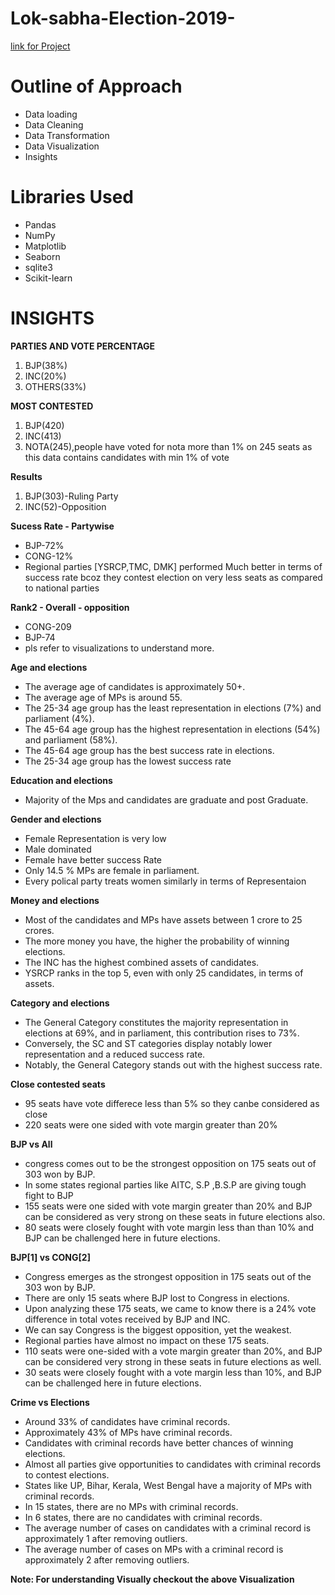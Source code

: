 # Lok-sabha-Election-2019- 
[link for Project](https://nbviewer.org/github/Danishakhtar2001/Lok-sabha-Election-2019-Analysis/blob/main/Ls_2019_election_analysis.ipynb)

# Outline of Approach
- Data loading
- Data Cleaning
- Data Transformation
- Data Visualization
- Insights
# Libraries Used
- Pandas
- NumPy
- Matplotlib
- Seaborn
- sqlite3
- Scikit-learn

# INSIGHTS

**PARTIES AND VOTE PERCENTAGE**
1. BJP(38%)  
2. INC(20%)  
3. OTHERS(33%)

**MOST CONTESTED**
1. BJP(420)  
2. INC(413)  
3. NOTA(245),people have voted for nota more than 1% on 245 seats as this data contains candidates with min 1% of vote

**Results**
1. BJP(303)-Ruling Party  
2. INC(52)-Opposition

**Sucess Rate - Partywise**
- BJP-72%
- CONG-12%
- Regional parties [YSRCP,TMC, DMK] performed Much better in terms of success rate bcoz they contest election on very less seats as compared to national parties

**Rank2 - Overall - opposition**

- CONG-209
- BJP-74
- pls refer to visualizations to understand more.


**Age and elections**

- The average age of candidates is approximately 50+.
- The average age of MPs is around 55.
- The 25-34 age group has the least representation in elections (7%) and parliament (4%).
- The 45-64 age group has the highest representation in elections (54%) and parliament (58%).
- The 45-64 age group has the best success rate in elections.
- The 25-34 age group has the lowest success rate

**Education and elections**

- Majority of the Mps and candidates are graduate and post Graduate.

**Gender and elections**

- Female Representation is very low
- Male dominated 
- Female have better success Rate
- Only 14.5 % MPs are female in parliament.
- Every polical party treats women similarly in terms of Representaion

**Money and elections**

- Most of the candidates and MPs have assets between 1 crore to 25 crores.
- The more money you have, the higher the probability of winning elections.
- The INC has the highest combined assets of candidates.
- YSRCP ranks in the top 5, even with only 25 candidates, in terms of assets.

**Category and elections**

- The General Category constitutes the majority representation in elections at 69%, and in parliament, this contribution rises to 73%.
- Conversely, the SC and ST categories display notably lower representation and a reduced success rate.
- Notably, the General Category stands out with the highest success rate.

**Close contested seats**

- 95 seats have vote differece less than 5% so they canbe considered as close 
- 220 seats were one sided with vote margin greater than 20%

**BJP vs All**

- congress comes out to be the strongest opposition on 175 seats out of 303 won by BJP.
- In some states regional parties like AITC, S.P ,B.S.P are giving tough fight to BJP
- 155 seats were one sided with vote margin greater than 20% and BJP can be considered as very strong on these seats in future elections also.
- 80 seats were closely fought with vote margin less than than 10% and BJP can be challenged here in future elections.


**BJP[1] vs CONG[2]**

- Congress emerges as the strongest opposition in 175 seats out of the 303 won by BJP.
- There are only 15 seats where BJP lost to Congress in elections.
- Upon analyzing these 175 seats, we came to know there is a 24% vote difference in total votes received by BJP and INC.
- We can say Congress is the biggest opposition, yet the weakest.
- Regional parties have almost no impact on these 175 seats.
- 110 seats were one-sided with a vote margin greater than 20%, and BJP can be considered very strong in these seats in future elections as well.
- 30 seats were closely fought with a vote margin less than 10%, and BJP can be challenged here in future elections.


**Crime vs Elections**

- Around 33% of candidates have criminal records.
- Approximately 43% of MPs have criminal records.
- Candidates with criminal records have better chances of winning elections.
- Almost all parties give opportunities to candidates with criminal records to contest elections.
- States like UP, Bihar, Kerala, West Bengal have a majority of MPs with criminal records.
- In 15 states, there are no MPs with criminal records.
- In 6 states, there are no candidates with criminal records.
- The average number of cases on candidates with a criminal record is approximately 1 after removing outliers.
- The average number of cases on MPs with a criminal record is approximately 2 after removing outliers.

**Note: For understanding Visually checkout the above Visualization**
